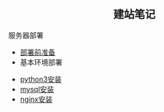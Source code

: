 <div align='center'>
<h2>建站笔记</h2>
</div>
服务器部署

- [部署前准备](https://github.com/fantianwen/web_blog/blob/master/notes/%E9%83%A8%E7%BD%B2%E5%89%8D%E5%87%86%E5%A4%87.md)
- 基本环境部署
 * [python3安装](https://github.com/fantianwen/web_blog/blob/master/notes/%E5%9F%BA%E6%9C%AC%E7%8E%AF%E5%A2%83%E5%AE%89%E8%A3%85/python3%E5%AE%89%E8%A3%85.md)
 * [mysql安装](https://github.com/fantianwen/web_blog/blob/master/notes/%E5%9F%BA%E6%9C%AC%E7%8E%AF%E5%A2%83%E5%AE%89%E8%A3%85/mysql%E5%AE%89%E8%A3%85.md)
 * [nginx安装](https://github.com/fantianwen/web_blog/blob/master/notes/%E5%9F%BA%E6%9C%AC%E7%8E%AF%E5%A2%83%E5%AE%89%E8%A3%85/nginx%E5%AE%89%E8%A3%85.md)




